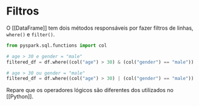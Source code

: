 # Filtros

O [[DataFrame]] tem dois métodos responsáveis por fazer filtros de linhas, `where()` e `filter()`.

```py
from pyspark.sql.functions import col  

# age > 30 e gender = "male"
filtered_df = df.where((col("age") > 30) & (col("gender") == "male"))

# age > 30 ou gender = "male"
filtered_df = df.where((col("age") > 30) | (col("gender") == "male"))
```

Repare que os operadores lógicos são diferentes dos utilizados no [[Python]].
